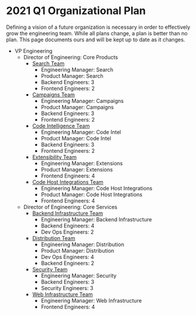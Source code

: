 # 2021 Q1 Organizational Plan

Defining a vision of a future organization is necessary in order to effectively grow the engineering team. While all plans change, a plan is better than no plan. This page documents ours and will be kept up to date as it changes.

- VP Engineering
  - Director of Engineering: Core Products
    - [Search Team](search/index.md)
      - Engineering Manager: Search
      - Product Manager: Search
      - Backend Engineers: 3
      - Frontend Engineers: 2
    - [Campaigns Team](campaigns/index.md)
      - Engineering Manager: Campaigns
      - Product Manager: Campaigns
      - Backend Engineers: 3
      - Frontend Engineers: 2
    - [Code Intelligence Team](code-intelligence/index.md)
      - Engineering Manager: Code Intel
      - Product Manager: Code Intel
      - Backend Engineers: 3
      - Frontend Engineers: 2
    - [Extensibility Team](extensibility/index.md)
      - Engineering Manager: Extensions
      - Product Manager: Extensions
      - Frontend Engineers: 4
    - [Code Host Integrations Team](code-host-integrations/index.md)
      - Engineering Manager: Code Host Integrations
      - Product Manager: Code Host Integrations
      - Frontend Engineers: 4
  - Director of Engineering: Core Services
    - [Backend Infrastructure Team](backend-infrastructure/index.md)
      - Engineering Manager: Backend Infrastructure
      - Backend Engineers: 4
      - Dev Ops Engineers: 2
    - [Distribution Team](distribution/index.md)
      - Engineering Manager: Distribution
      - Product Manager: Distribution
      - Dev Ops Engineers: 4
      - Backend Engineers: 2
    - [Security Team](security/index.md)
      - Engineering Manager: Security
      - Backend Engineers: 3
      - Security Engineers: 3
    - [Web Infrastructure Team](web-infrastructure/index.md)
      - Engineering Manager: Web Infrastructure
      - Frontend Engineers: 4
